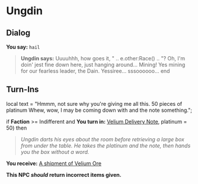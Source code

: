 # Ungdin


## Dialog

**You say:** `hail`



>**Ungdin says:** Uuuuhhh, how goes it, " .. e.other:Race() .. "? Oh, I'm doin' jest fine down here, just hanging around... Mining! Yes mining for our fearless leader, the Dain. Yessiree... sssoooooo...
end

## Turn-Ins



local text = "Hmmm, not sure why you're giving me all this. <cough> 50 pieces <cough> of platinum <cough> Whew, wow, I may be coming down with <cough> and the note <cough> something.";


if **Faction** >= Indifferent and  **You turn in:** [Velium Delivery Note](/item/1725), platinum = 50) then


>*Ungdin darts his eyes about the room before retrieving a large box from under the table. He takes the platinum and the note, then hands you the box without a word.*


 **You receive:**  [A shipment of Velium Ore](/item/29064) 

**This NPC *should* return incorrect items given.**
